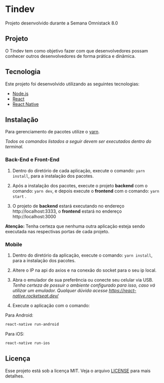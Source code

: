 # Tindev

Projeto desenvolvido durante a Semana Omnistack 8.0

## Projeto

O Tindev tem como objetivo fazer com que desenvolvedores possam conhecer outros desenvolvedores de forma prática e dinâmica.

## Tecnologia

Este projeto foi desenvolvido utilizando as seguintes tecnologias:

- [Node.js](https://nodejs.org/en/)
- [React](https://reactjs.org/)
- [React Native](https://facebook.github.io/react-native/)

## Instalação

Para gerenciamento de pacotes utilize o [yarn](https://yarnpkg.com/).

_Todos os comandos listados a seguir devem ser executados dentro do terminal._

### Back-End e Front-End

1. Dentro do diretório de cada aplicação, execute o comando: `yarn install`, para a instalação dos pacotes.

2. Após a instalação dos pacotes, execute o projeto **backend** com o comando: `yarn dev`, e depois execute o **frontend** com o comando: `yarn start` .

3. O projeto de **backend** estará executando no endereço http://localhost:3333, o **frontend** estará no endereço http://localhost:3000

**Atenção:** Tenha certeza que nenhuma outra aplicação esteja sendo executada nas respectivas portas de cada projeto.

### Mobile

1. Dentro do diretório da aplicação, execute o comando: `yarn install`, para a instalação dos pacotes.

2. Altere o IP na api do axios e na conexão do socket para o seu ip local.

3. Abra o emulador de sua preferência ou conecte seu celular via USB.
_Tenha certeza de possuir o ambiente configurado para isso, caso vá utilizar um emulador. Qualquer dúvida acesse https://react-native.rocketseat.dev/_

4. Execute o aplicação com o comando:

Para Android:
```bash
react-native run-android
```

Para iOS:
```bash
react-native run-ios
```

## Licença

Esse projeto está sob a licença MIT. Veja o arquivo [LICENSE](https://github.com/AleixoGJunior/AirCnC/blob/master/LICENSE) para mais detalhes.
